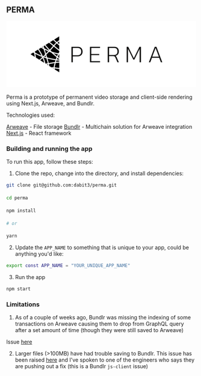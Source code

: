 ## PERMA

![PERMA](perma.jpg)

Perma is a prototype of permanent video storage and client-side rendering using Next.js, Arweave, and Bundlr.

Technologies used:

[Arweave](https://www.arweave.org/) - File storage
[Bundlr](https://bundlr.network/) - Multichain solution for Arweave integration
[Next.js](https://nextjs.org/) - React framework

### Building and running the app

To run this app, follow these steps:

1. Clone the repo, change into the directory, and install dependencies:

```sh
git clone git@github.com:dabit3/perma.git

cd perma

npm install 

# or

yarn 
```

2. Update the `APP_NAME` to something that is unique to your app, could be anything you'd like:

```sh
export const APP_NAME = "YOUR_UNIQUE_APP_NAME"
```

3. Run the app

```sh
npm start
```

### Limitations

1. As of a couple of weeks ago, Bundlr was missing the indexing of some transactions on Arweave causing them to drop from GraphQL query after a set amount of time (though they were still saved to Arweave)

Issue [here](https://github.com/Bundlr-Network/js-client/issues/35)

2. Larger files (>100MB) have had trouble saving to Bundlr. This issue has been raised [here](https://github.com/Bundlr-Network/js-client/issues/40) and I've spoken to one of the engineers who says they are pushing out a fix (this is a Bundlr `js-client` issue)